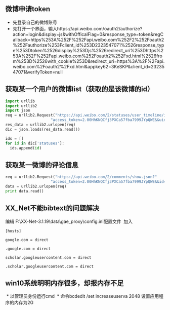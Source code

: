 ## 微博申请token
* 先登录自己的微博账号
* 先打开一个界面，输入https://api.weibo.com/oauth2/authorize?action=login&display=js&withOfficalFlag=0&response_type=token&regCallback=https%253A%252F%252Fapi.weibo.com%252F2%252Foauth2%252Fauthorize%253Fclient_id%253D2323547071%2526response_type%253Dtoken%2526display%253Djs%2526redirect_uri%253Dhttps%253A%252F%252Fapi.weibo.com%252Foauth2%252Fxd.html%2526from%253D%2526with_cookie%253D&redirect_uri=https%3A%2F%2Fapi.weibo.com%2Foauth2%2Fxd.html&appkey62=3KeSKP&client_id=2323547071&verifyToken=null

## 获取某一个用户的微博list（获取的是该微博的id）
  
  ```python
  import urllib
  import urllib2
  import json
  req = urllib2.Request("https://api.weibo.com/2/statuses/user_timeline/ids.json?"
                      "access_token=2.00HhKNQCfj3PXCa57fba7999JYpQWE&&uid=1648007681")
  res_data = urllib2.urlopen(req)
  dic = json.loads(res_data.read())

  ids = []
  for id in dic['statuses']:
    ids.append(id)
  ```
## 获取某一微博的评论信息

  ```python
  req = urllib2.Request("https://api.weibo.com/2/comments/show.json?"
                      "access_token=2.00HhKNQCfj3PXCa57fba7999JYpQWE&&id="+ids[0])
  data = urllib2.urlopen(req)
  print data.read()
  ```
## XX_Net不能bibtext的问题解决
  编辑 F:\XX-Net-3.1.19\data\gae_proxy\config.ini配置文件
  加入
  
    [hosts]
    
    google.com = direct
    
    .google.com = direct
    
    scholar.googleusercontent.com = direct
    
    .scholar.googleusercontent.com = direct

## win10系统明明内存很多，却报内存不足
  * 以管理员身份运行cmd
  * 命令bcdedit /set increaseuserva 2048 设置应用程序的内存为2G
